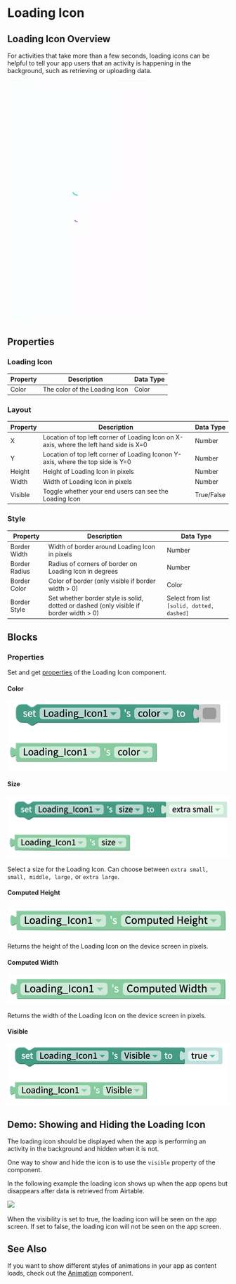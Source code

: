 # Loading Icon

## Loading Icon Overview

For activities that take more than a few seconds, loading icons can be helpful to tell your app users that an activity is happening in the background, such as retrieving or uploading data.

![The large loading icon is on the top; the small is on the bottom on a Pixel 3](.gitbook/assets/ezgif.com-crop.gif)

## Properties&#x20;

### Loading Icon

| Property | Description                   | Data Type |
| -------- | ----------------------------- | --------- |
| Color    | The color of the Loading Icon | Color     |

### Layout

| Property | Description                                                                            | Data Type  |
| -------- | -------------------------------------------------------------------------------------- | ---------- |
| X        | Location of top left corner of Loading Icon on X-axis, where the left hand side is X=0 | Number     |
| Y        | Location of top left corner of Loading Iconon Y-axis, where the top side is Y=0        | Number     |
| Height   | Height of Loading Icon in pixels                                                       | Number     |
| Width    | Width of Loading Icon in pixels                                                        | Number     |
| Visible  | Toggle whether your end users can see the Loading Icon                                 | True/False |

### **Style**

| **Property**  | Description                                                                             | Data Type                                  |
| ------------- | --------------------------------------------------------------------------------------- | ------------------------------------------ |
| Border Width  | Width of border around Loading Icon in pixels                                           | Number                                     |
| Border Radius | Radius of corners of border on Loading Icon in degrees                                  | Number                                     |
| Border Color  | Color of border (only visible if border width > 0)                                      | Color                                      |
| Border Style  | Set whether border style is solid, dotted or dashed  (only visible if border width > 0) | Select from list `[solid, dotted, dashed]` |

## Blocks

### Properties

Set and get [properties](loading-icon.md#properties) of the Loading Icon component.

#### Color&#x20;

![](.gitbook/assets/loading-icon-color.png)

#### Size&#x20;

![](.gitbook/assets/loading-icon-size.png)

Select a size for the Loading Icon. Can choose between `extra small, small, middle, large,` or `extra large`.

#### Computed Height&#x20;

![](.gitbook/assets/loading-icon-height.png)

Returns the height of the Loading Icon on the device screen in pixels.

#### Computed Width

![](.gitbook/assets/loading-icon-width.png)

Returns the width of the Loading Icon on the device screen in pixels.

#### Visible&#x20;

![](.gitbook/assets/loading-icon.png)

## Demo: Showing and Hiding the Loading Icon

The loading icon should be displayed when the app is performing an activity in the background and hidden when it is not.&#x20;

One way to show and hide the icon is to use the `visible` property of the component.

In the following example the loading icon shows up when the app opens but disappears after data is retrieved from Airtable.

![](.gitbook/assets/li\_legacy.png)

When the visibility is set to true, the loading icon will be seen on the app screen. If set to false, the loading icon will not be seen on the app screen.

## See Also

If you want to show different styles of animations in your app as content loads, check out the [Animation](lottie.md) component.
